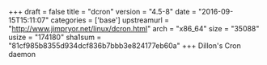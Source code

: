 +++
draft = false
title = "dcron"
version = "4.5-8"
date = "2016-09-15T15:11:07"
categories = ['base']
upstreamurl = "http://www.jimpryor.net/linux/dcron.html"
arch = "x86_64"
size = "35088"
usize = "174180"
sha1sum = "81cf985b8355d934dcf836b7bbb3e824177eb60a"
+++
Dillon's Cron daemon